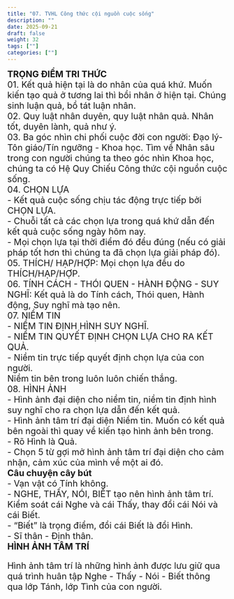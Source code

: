 ```yaml
---
title: "07. TVHL Công thức cội nguồn cuộc sống"
description: ""
date: 2025-09-21
draft: false
weight: 32
tags: [""]
categories: [""]
---
```


<!-- # 01. TVHL Tri thức về nhân quả -->
<!-- 
**Mã khái niệm:** NT0802  
**Nhóm:** XVI. Nguyên Lý Ánh Sáng -->

<div style="font-size:20px;">
<span style="font-weight: bold"> TRỌNG ĐIỂM TRI THỨC </span><br>
01. Kết quả hiện tại là do nhân của quá khứ. Muốn kiến tạo quả ở tương lai thì bồi nhân ở hiện tại. Chúng sinh luận quả, bồ tát luận nhân.<br>
02. Quy luật nhân duyên, quy luật nhân quả. Nhân tốt, duyên lành, quả như ý.<br>
03. Ba góc nhìn chi phối cuộc đời con người: Đạo lý-Tôn giáo/Tín ngưỡng - Khoa học. Tìm về Nhân sâu trong con người chúng ta theo góc nhìn Khoa học, chúng ta có Hệ Quy Chiếu Công thức cội nguồn cuộc sống.<br>
04. CHỌN LỰA<br>
- Kết quả cuộc sống chịu tác động trực tiếp bởi CHỌN LỰA.<br>
- Chuỗi tất cả các chọn lựa trong quá khứ dẫn đến kết quả cuộc sống ngày hôm nay.<br>
-  Mọi chọn lựa tại thời điểm đó đều đúng (nếu có giải pháp tốt hơn thì chúng ta đã chọn lựa giải pháp đó).<br>
05. THÍCH/ HẠP/HỢP: Mọi chọn lựa đều do THÍCH/HẠP/HỢP.<br>
06. TÍNH CÁCH - THÓI QUEN - HÀNH ĐỘNG - SUY NGHĨ: Kết quả là
do Tính cách, Thói quen, Hành động, Suy nghĩ mà tạo nên.<br>
07. NIỀM TIN<br>
   - NIỀM TIN ĐỊNH HÌNH SUY NGHĨ.<br>
   - NIỀM TIN QUYẾT ĐỊNH CHỌN LỰA CHO RA KẾT QUẢ.<br>
   - Niềm tin trực tiếp quyết định chọn lựa của con người. <br>
Niềm tin bên trong luôn luôn chiến thắng.<br>
08. HÌNH ẢNH<br>
- Hình ảnh đại diện cho niềm tin, niềm tin định hình suy nghĩ cho ra chọn lựa dẫn đến kết quả.<br>
- Hình ảnh tâm trí đại diện Niềm tin. Muốn có kết quả bên ngoài thì quay về kiến tạo hình ảnh bên trong.<br>
- Rõ Hình là Quả.<br>
- Chọn 5 từ gợi mở hình ảnh tâm trí đại diện cho cảm nhận, cảm xúc của mình về một ai đó.<br>
<span style="font-weight: bold"> Câu chuyện cây bút </span><br>
- Vạn vật có Tính không.<br>
- NGHE, THẤY, NÓI, BIẾT tạo nên hình ảnh tâm trí. Kiểm soát cái Nghe và cái Thấy, thay đổi cái Nói và cái Biết.<br>
- “Biết” là trọng điểm, đổi cái Biết là đổi Hình.    <br>    
- Sĩ thân - Định thân.<br>
<span style="font-weight: bold"> HÌNH ẢNH TÂM TRÍ </span><br>

Hình ảnh tâm trí là những hình ảnh được lưu giữ qua quá trình huân tập Nghe - Thấy - Nói - Biết thông qua lớp Tánh, lớp Tình của con người.<br>
</span>


